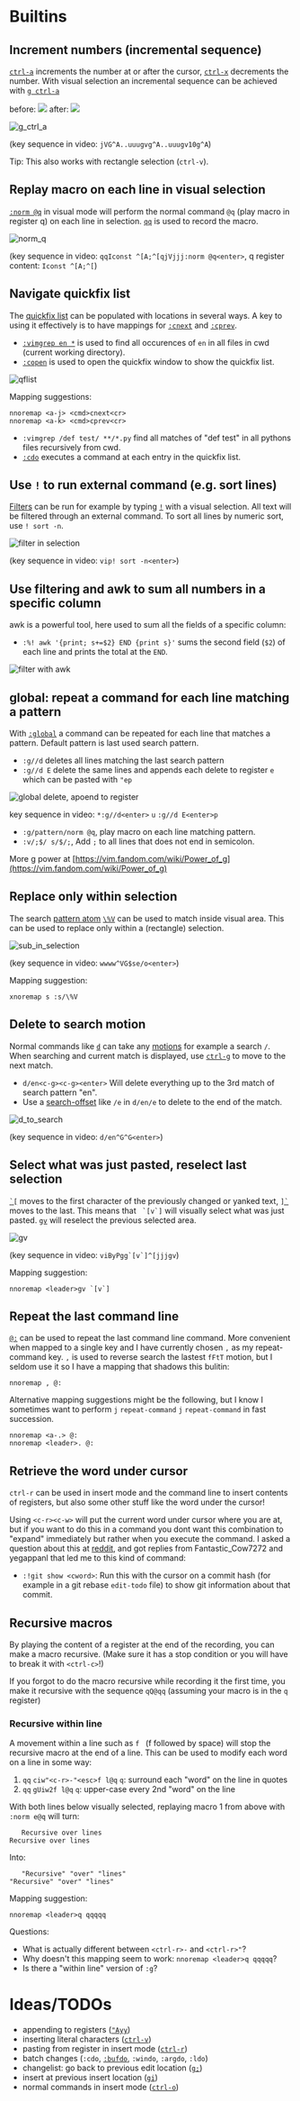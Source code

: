 # Builtins

## Increment numbers (incremental sequence)
[`ctrl-a`](https://vimhelp.org/change.txt.html#CTRL-A) increments the number at or after the cursor, [`ctrl-x`](https://vimhelp.org/change.txt.html#CTRL-X) decrements the number. With visual selection an incremental sequence can be achieved with [`g ctrl-a`](https://vimhelp.org/change.txt.html#v_g_CTRL-A)

before:
<img src="https://user-images.githubusercontent.com/4508793/204096261-8d0a9c32-3b1b-4f33-b512-0e4bf064ea1b.png" />
after:
<img src="https://user-images.githubusercontent.com/4508793/204096275-f8c61e95-c763-473d-a69e-393537422bce.png" />

<img alt="g_ctrl_a" src="https://user-images.githubusercontent.com/4508793/142710199-0d605d4c-9d0a-42d2-976a-6d15742834b1.gif" />

(key sequence in video: `jVG^A..uuugvg^A..uuugv10g^A`)

Tip: This also works with rectangle selection (`ctrl-v`).

## Replay macro on each line in visual selection
[`:norm @q`](https://vimhelp.org/various.txt.html#%3Anorm) in visual mode will perform the normal command `@q` (play macro in register q) on each line in selection. [`qq`](https://vimhelp.org/repeat.txt.html#q) is used to record the macro.

![norm_q](https://user-images.githubusercontent.com/4508793/143023739-894e32bf-c1f7-4a50-8c03-19b0771fb87b.gif)

(key sequence in video: `qqIconst ^[A;^[qjVjjj:norm @q<enter>`, q register content: `Iconst ^[A;^[`)

## Navigate quickfix list
The [quickfix list](https://vimhelp.org/quickfix.txt.html#quickfix) can be populated with locations in several ways. A key to using it effectively is to have mappings for [`:cnext`](https://vimhelp.org/quickfix.txt.html#%3Acnext) and [`:cprev`](https://vimhelp.org/quickfix.txt.html#%3Acprev).

- [`:vimgrep en *`](https://vimhelp.org/quickfix.txt.html#%3Avimgrep) is used to find all occurences of `en` in all files in cwd (current working directory).
- [`:copen`](https://vimhelp.org/quickfix.txt.html#%3Acopen) is used to open the quickfix window to show the quickfix list.

![qflist](https://user-images.githubusercontent.com/4508793/143112529-717fb6ea-d7ab-4f87-a5da-4c0df5f2a9c4.gif)

Mapping suggestions:
```vim
nnoremap <a-j> <cmd>cnext<cr>
nnoremap <a-k> <cmd>cprev<cr>
```

- `:vimgrep /def test/ **/*.py` find all matches of "def test" in all pythons files recursively from cwd.
- [`:cdo`](https://vimhelp.org/quickfix.txt.html#%3Acdo) executes a command at each entry in the quickfix list.

## Use `!` to run external command (e.g. sort lines)
[Filters](https://vimhelp.org/change.txt.html#filter) can be run for example by typing
[`!`](https://vimhelp.org/change.txt.html#%21) with a visual selection. All text will be filtered
through an external command. To sort all lines by numeric sort, use `! sort -n`.

![filter in selection](sort.gif)

(key sequence in video: `vip! sort -n<enter>`)

## Use filtering and awk to sum all numbers in a specific column
awk is a powerful tool, here used to sum all the fields of a specific column:
 - `:%! awk '{print; s+=$2} END {print s}'` sums the second field (`$2`) of
   each line and prints the total at the `END`.

![filter with awk](filter_awk.gif)

## global: repeat a command for each line matching a pattern
With [`:global`](https://vimhelp.org/repeat.txt.html#%3Aglobal) a command can be repeated for each
line that matches a pattern. Default pattern is last used search pattern.

 - `:g//d` deletes all lines matching the last search pattern
 - `:g//d E` delete the same lines and appends each delete to register `e` which can be pasted with
   `"ep`

![global delete, apoend to register](global.gif)

key sequence in video: `*:g//d<enter>` `u` `:g//d E<enter>p`

 - `:g/pattern/norm @q`, play macro on each line matching pattern.
 - `:v/;$/ s/$/;`, Add `;` to all lines that does not end in semicolon.

More g power at [https://vim.fandom.com/wiki/Power_of_g](https://vim.fandom.com/wiki/Power_of_g)

## Replace only within selection
The search [pattern atom](https://vimhelp.org/pattern.txt.html#pattern-atoms) [`\%V`](https://vimhelp.org/pattern.txt.html#%2F%5C%25V) can be used to match inside visual area. This can be used to replace only within a (rectangle) selection.

![sub_in_selection](https://user-images.githubusercontent.com/4508793/143133723-69acd9ba-1516-4d21-a546-b04d9a84e622.gif)

(key sequence in video: `wwww^VG$se/o<enter>`)

Mapping suggestion:
```vim
xnoremap s :s/\%V
```

## Delete to search motion
Normal commands like [`d`](https://vimhelp.org/change.txt.html#d) can take any [motions](https://vimhelp.org/intro.txt.html#%7Bmotion%7D) for example a search `/`. When searching and current match is displayed, use [`ctrl-g`](https://vimhelp.org/cmdline.txt.html#%2F_CTRL-G) to move to the next match.

- `d/en<c-g><c-g><enter>` Will delete everything up to the 3rd match of search pattern "en".
- Use a [search-offset](https://vimhelp.org/pattern.txt.html#search-offset) like `/e` in `d/en/e` to delete to the end of the match.

![d_to_search](https://user-images.githubusercontent.com/4508793/143139836-a1ac23f4-9367-447b-867c-06b6a7c7fdc3.gif)

(key sequence in video: `d/en^G^G<enter>`)

## Select what was just pasted, reselect last selection

[`` `[ ``](https://vimhelp.org/motion.txt.html#%60%5B) moves to the first character of the previously changed or yanked text, [`` ]` ``](https://vimhelp.org/motion.txt.html#%60%5D) moves to the last. This means that `` `[v`]`` will visually select what was just pasted. [`gv`](https://vimhelp.org/visual.txt.html#gv) will reselect the previous selected area.

![gv](https://user-images.githubusercontent.com/4508793/143313428-e6bba2f8-425b-468e-87b9-f02afcbf09b8.gif)

(key sequence in video: ``viByPgg`[v`]^[jjjgv``)

Mapping suggestion:
```vim
nnoremap <leader>gv `[v`]
```

## Repeat the last command line
[`@:`](https://vimhelp.org/repeat.txt.html#%40%3A) can be used to repeat the last command line command. More convenient when mapped to a single key and I have currently chosen `,` as my repeat-command key. `,` is used to reverse search the lastest `fFtT` motion, but I seldom use it so I have a mapping that shadows this bulitin:

```vim
nnoremap , @:
```

Alternative mapping suggestions might be the following, but I know I sometimes want to perform `j` `repeat-command` `j` `repeat-command` in fast succession.
```
nnoremap <a-.> @:
nnoremap <leader>. @:
```

## Retrieve the word under cursor
`ctrl-r` can be used in insert mode and the command line to insert contents of registers, but also some other stuff like the word under the cursor!

Using `<c-r><c-w>` will put the current word under cursor where you are at, but if you want to do this in a command you dont want this combination to "expand" immediately but rather when you execute the command. I asked a question about this at [reddit](https://www.reddit.com/r/vim/comments/1183ygn/is_it_possible_to_fetch_the_text_under_cursor/), and got replies from Fantastic_Cow7272 and yegappanl that led me to this kind of command:

- `:!git show <cword>`: Run this with the cursor on a commit hash (for example in a git rebase `edit-todo` file) to show git information about that commit.

## Recursive macros
By playing the content of a register at the end of the recording, you can make
a macro recursive. (Make sure it has a stop condition or you will have to break
it with `<ctrl-c>`!)

If you forgot to do the macro recursive while recording it the first time, you
make it recursive with the sequence `qQ@qq` (assuming your macro is in the `q`
register)

### Recursive within line
A movement within a line such as ``f `` (f followed by space) will stop the
recursive macro at the end of a line. This can be used to modify each word on a
line in some way:

1. `qq` `ciw"<c-r>-"<esc>f l@q` `q`: surround each "word" on the line in quotes
2. `qq` `gUiw2f l@q` `q`:  upper-case every 2nd "word" on the line

With both lines below visually selected, replaying macro 1 from above with 
`:norm e@q` will turn:
```
   Recursive over lines
Recursive over lines
```

Into:
```
   "Recursive" "over" "lines"
"Recursive" "over" "lines"
```

Mapping suggestion:

```vim
nnoremap <leader>q qqqqq
```

Questions:

- What is actually different between `<ctrl-r>-` and `<ctrl-r>"`?
- Why doesn't this mapping seem to work: `nnoremap <leader>q qqqqq`?
- Is there a "within line" version of `:g`?


# Ideas/TODOs
- appending to registers ([`"Ayy`](https://vimhelp.org/change.txt.html#quotea))
- inserting literal characters ([`ctrl-v`](https://vimhelp.org/insert.txt.html#i_CTRL-V))
- pasting from register in insert mode ([`ctrl-r`](https://vimhelp.org/insert.txt.html#i_CTRL-R))
- batch changes (`:cdo`, [`:bufdo`](https://vimhelp.org/windows.txt.html#%3Abufdo), `:windo`, `:argdo`, `:ldo`)
- changelist: go back to previous edit location ([`g;`](https://vimhelp.org/motion.txt.html#g%3B))
- insert at previous insert location ([`gi`](https://vimhelp.org/insert.txt.html#gi))
- normal commands in insert mode ([`ctrl-o`](https://vimhelp.org/insert.txt.html#i_CTRL-O))
